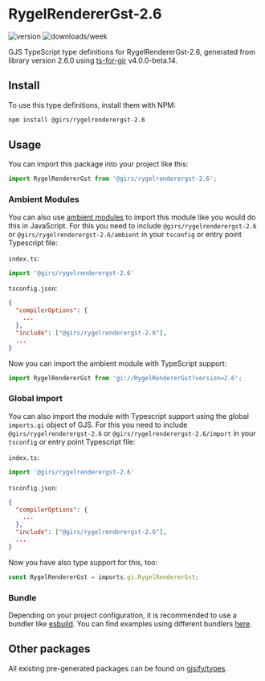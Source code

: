 
# RygelRendererGst-2.6

![version](https://img.shields.io/npm/v/@girs/rygelrenderergst-2.6)
![downloads/week](https://img.shields.io/npm/dw/@girs/rygelrenderergst-2.6)


GJS TypeScript type definitions for RygelRendererGst-2.6, generated from library version 2.6.0 using [ts-for-gir](https://github.com/gjsify/ts-for-gir) v4.0.0-beta.14.


## Install

To use this type definitions, install them with NPM:
```bash
npm install @girs/rygelrenderergst-2.6
```

## Usage

You can import this package into your project like this:
```ts
import RygelRendererGst from '@girs/rygelrenderergst-2.6';
```

### Ambient Modules

You can also use [ambient modules](https://github.com/gjsify/ts-for-gir/tree/main/packages/cli#ambient-modules) to import this module like you would do this in JavaScript.
For this you need to include `@girs/rygelrenderergst-2.6` or `@girs/rygelrenderergst-2.6/ambient` in your `tsconfig` or entry point Typescript file:

`index.ts`:
```ts
import '@girs/rygelrenderergst-2.6'
```

`tsconfig.json`:
```json
{
  "compilerOptions": {
    ...
  },
  "include": ["@girs/rygelrenderergst-2.6"],
  ...
}
```

Now you can import the ambient module with TypeScript support: 

```ts
import RygelRendererGst from 'gi://RygelRendererGst?version=2.6';
```

### Global import

You can also import the module with Typescript support using the global `imports.gi` object of GJS.
For this you need to include `@girs/rygelrenderergst-2.6` or `@girs/rygelrenderergst-2.6/import` in your `tsconfig` or entry point Typescript file:

`index.ts`:
```ts
import '@girs/rygelrenderergst-2.6'
```

`tsconfig.json`:
```json
{
  "compilerOptions": {
    ...
  },
  "include": ["@girs/rygelrenderergst-2.6"],
  ...
}
```

Now you have also type support for this, too:

```ts
const RygelRendererGst = imports.gi.RygelRendererGst;
```

### Bundle

Depending on your project configuration, it is recommended to use a bundler like [esbuild](https://esbuild.github.io/). You can find examples using different bundlers [here](https://github.com/gjsify/ts-for-gir/tree/main/examples).

## Other packages

All existing pre-generated packages can be found on [gjsify/types](https://github.com/gjsify/types).

